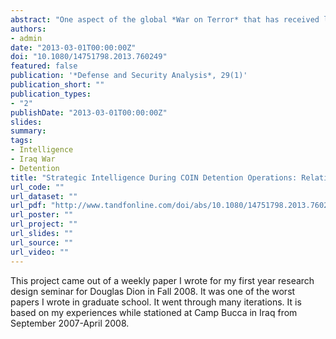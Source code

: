 ```yaml
---
abstract: "One aspect of the global *War on Terror* that has received limited coverage in the academic literature is the problem of detained persons as it relates to intelligence. This is a surprising oversight, given the number of detainees that the USA has been responsible for (over 25,000 were in custody in Iraq alone at one time during its peak). The detention environment offers a prime strategic intelligence opportunity for the US intelligence community to study the tactics and organizations of individuals who have been removed from the overall conflict. In this article an easily implemented collection program is recommended to be deployed in US/coalition detention centers. The primary recommendation is to gather relational data on detainee communication, both authorized and illicit, and to use these data to perform network analyses of terrorist groups and their individual members."
authors:
- admin
date: "2013-03-01T00:00:00Z"
doi: "10.1080/14751798.2013.760249"
featured: false
publication: '*Defense and Security Analysis*, 29(1)'
publication_short: ""
publication_types:
- "2"
publishDate: "2013-03-01T00:00:00Z"
slides: 
summary: 
tags:
- Intelligence
- Iraq War
- Detention
title: "Strategic Intelligence During COIN Detention Operations: Relational Data and Understanding Latent Terror Networks"
url_code: ""
url_dataset: ""
url_pdf: "http://www.tandfonline.com/doi/abs/10.1080/14751798.2013.760249"
url_poster: ""
url_project: ""
url_slides: ""
url_source: ""
url_video: ""
---
```


This project came out of a weekly paper I wrote for my first year research design seminar for Douglas Dion in Fall 2008.  It was one of the worst papers I wrote in graduate school. It went through many iterations.  It is based on my experiences while stationed at Camp Bucca in Iraq from September 2007-April 2008.